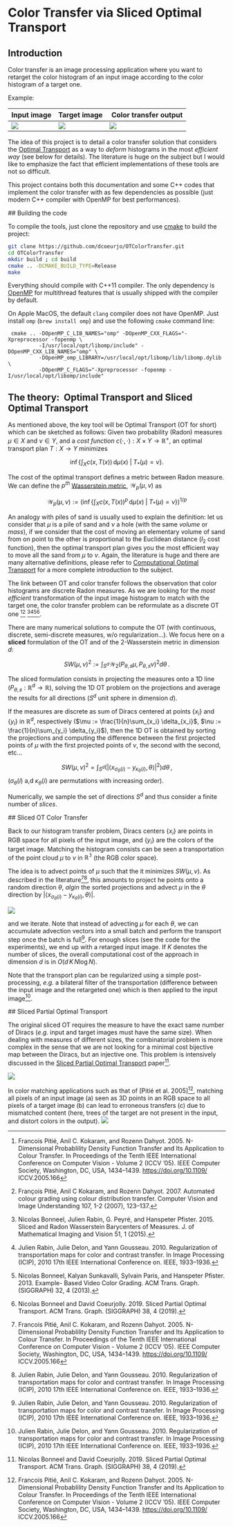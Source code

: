 # Color Transfer via Sliced Optimal Transport

## Introduction

Color transfer is an image processing application where you want to retarget the
color histogram of an input image according to the color histogram of a target one.

Example:

Input image  | Target image | Color transfer output
-------|---------|----
![](images/pexelA-0.png) | ![](images/pexelB-0.png) | ![](images/output.png)



The idea of this project is to detail a color transfer solution that considers
the [Optimal Transport](https://en.wikipedia.org/wiki/Transportation_theory_(mathematics)) as
a way to *deform*  histograms in the most *efficient way* (see below for details). The literature is huge on the subject but I would like to emphasize the fact that
efficient implementations of these tools are not so difficult.


This project contains both this documentation and some C++ codes that implement the color transfer with as few dependencies as possible (just modern C++ compiler with OpenMP for best performances).

## Building the code

To compile the tools, just clone the repository and use [cmake](http://cmake.org) to build
the project:

``` bash
git clone https://github.com/dcoeurjo/OTColorTransfer.git
cd OTColorTransfer
mkdir build ; cd build
cmake .. -DCMAKE_BUILD_TYPE=Release
make
```

Everything should compile with C++11 compiler. The only dependency is [OpenMP](http://openmp.org)
for multithread features that is usually shipped with the compiler by default.

On Apple MacOS, the default `clang` compiler does not have OpenMP. Just install `omp` (`brew install omp`) and use the following `cmake` command line:

     cmake .. -DOpenMP_C_LIB_NAMES="omp" -DOpenMP_CXX_FLAGS="-Xpreprocessor -fopenmp \
              -I/usr/local/opt/libomp/include" -DOpenMP_CXX_LIB_NAMES="omp" \
              -DOpenMP_omp_LIBRARY=/usr/local/opt/libomp/lib/libomp.dylib \
              -DOpenMP_C_FLAGS="-Xpreprocessor -fopenmp -I/usr/local/opt/libomp/include"

## The theory:  Optimal Transport and Sliced Optimal Transport

As mentioned above, the key tool will be Optimal Transport (OT for short) which can be sketched as follows: Given two  probability (Radon) measures $\mu\in X$ and $\nu\in Y$, and a *cost function* $c(\cdot,\cdot): X\times Y \rightarrow \mathbb{R}^+$, an optimal transport plan $T: X\rightarrow Y$ minimizes

$${\displaystyle \inf \left\{\left.\int _{X}c(x,T(x))\,\mathrm {d} \mu (x)\;\right|\;T_{*}(\mu )=\nu \right\}.}$$

The cost of the optimal transport defines a metric between Radon measure. We can define the  $p^{th}$ [Wasserstein metric](https://en.wikipedia.org/wiki/Wasserstein_metric), $\mathcal{W}_p(\mu,\nu)$ as

$$\displaystyle \mathcal{W}_{p}(\mu ,\nu ):={\left(\displaystyle \inf \left\{\left.\int _{X}c(x,T(x))^p\,\mathrm {d} \mu (x)\;\right|\;T_{*}(\mu )=\nu \right\}\right)^{1/p}}$$

An analogy with piles of sand is usually used to explain the definition: let us consider that $\mu$ is a pile of sand and $\nu$ a hole (with the same *volume* or *mass*), if we consider that the cost of moving an elementary volume of sand from on point to the other is proportional to the Euclidean distance ($l_2$ cost function), then the optimal transport plan gives you the most efficient way to move all the sand from $\mu$ to $\nu$. Again, the literature is huge and there are many alternative definitions, please refer to [Computational Optimal Transport](https://optimaltransport.github.io/book/) for a more complete introduction to the subject.

The link between OT and color transfer follows the observation that color histograms are discrete Radon measures. As we are looking for the *most efficient* transformation of the input image histogram to match with the target one, the color transfer problem can be reformulate as a discrete OT one [^b1][^b2] [^b3][^b4][^b5][^b6].

There are many numerical solutions to compute the OT (with continuous, discrete, semi-discrete measures, w/o regularization...). We focus here on a **sliced** formulation of the OT and of the 2-Wasserstein metric in dimension $d$:

$$ SW(\mu,\nu)^2 := \int_{S^d} \mathcal{W}_2( P_{\theta,\sharp}\mu,P_{\theta,\sharp}\nu)^2 d\theta\,.$$

The sliced formulation consists in projecting the measures onto a 1D line ($P_{\theta,\sharp}: \mathbb{R}^d\rightarrow \mathbb{R}$), solving the 1D OT problem on the projections and average the results for all directions ($S^d$ unit sphere in dimension $d$).

If the measures are discrete as sum of Diracs centered at points $\{x_i\}$ and $\{y_i\}$ in $\mathbb{R}^d$, respectively ($\mu := \frac{1}{n}\sum_{x_i} \delta_{x_i}$, $\nu := \frac{1}{n}\sum_{y_i} \delta_{y_i}$), then the 1D OT is obtained by sorting the projections and computing the difference between the first projected points of $\mu$ with the first projected points of $\nu$, the second with the second, etc...

$$ SW(\mu,\nu)^2 = \int_{S^d} \left(|\langle  x_{\sigma_\theta(i)} - y_{\kappa_\theta(i)},\theta\rangle| ^2\right) d\theta\,,$$
($\sigma_\theta(i)$ a,d ${\kappa_\theta(i)}$ are permutations with increasing order).


Numerically, we sample the set of directions $S^d$ and thus consider a finite number of *slices*.

## Sliced OT Color Transfer

Back to our histogram transfer problem, Diracs centers $\{x_i\}$ are points in RGB space for all pixels of the input image, and  $\{y_i\}$ are the colors of the target image. Matching the histogram consists can be seen a transportation of the point cloud $\mu$ to $\nu$ in $\mathbb{R^3}$ (the RGB color space).

The idea is to advect points of $\mu$ such that the it minimizes $SW(\mu,\nu)$. As described in the literature[^b1][^b4], this amounts to project he points onto a random direction $\theta$, *algin* the sorted projections and advect $\mu$ in the $\theta$ direction by $|\langle  x_{\sigma_\theta(i)} - y_{\kappa_\theta(i)},\theta\rangle|$.


![](images/sliced.png)

and we iterate. Note that instead of advecting $\mu$ for each $\theta$, we can accumulate advection vectors into a small batch and perform the transport step  once the batch is full[^b4]. For enough slices (see the code for the experiments), we end up with a retarged input image. If $K$ denotes the number of slices, the overall computational cost of the approach in dimension $d$ is in $O(d\,K\, N\log N)$.

Note that the transport plan can be regularized using a simple post-processing, *e.g.* a bilateral filter of the transportation (difference between the input image and the retargeted one) which is then applied to the input image[^b4].  

## Sliced Partial Optimal Transport

The original sliced OT requires the measure to have the exact same number of Diracs ($e.g.$ input and target images must have the same size). When dealing with measures of different sizes, the combinatorial problem is more complex in the sense that we are not looking for a minimal cost bijective map between the Diracs, but an injective one. This problem is intensively discussed in the [Sliced Partial Optimal Transport](https://perso.liris.cnrs.fr/nicolas.bonneel/spot/) paper[^b6].

![](images/partial.png)


In color matching applications such as that of [Pitié et al. 2005][^b1], matching all pixels of an input image (a) seen as 3D points in an RGB space to all pixels of a target image (b) can lead to erroneous transfers (c) due to mismatched content (here, trees of the target are not present in the input, and distort colors in the output).
![](images/spot.png)




 [^b1]: Francois Pitié, Anil C. Kokaram, and Rozenn Dahyot. 2005. N-Dimensional Probablility Density Function Transfer and Its Application to Colour Transfer. In Proceedings of the Tenth IEEE International Conference on Computer Vision - Volume 2 (ICCV ’05). IEEE Computer Society, Washington, DC, USA, 1434–1439. https://doi.org/10.1109/ ICCV.2005.166
 [^b2]: François Pitié, Anil C Kokaram, and Rozenn Dahyot. 2007. Automated colour grading using colour distribution transfer. Computer Vision and Image Understanding 107, 1-2 (2007), 123–137.
 [^b3]: Nicolas Bonneel, Julien Rabin, G. Peyré, and Hanspeter Pfister. 2015. Sliced and Radon Wasserstein Barycenters of Measures. J. of Mathematical Imaging and Vision 51, 1 (2015).
 [^b4]: Julien Rabin, Julie Delon, and Yann Gousseau. 2010. Regularization of transportation maps for color and contrast transfer. In Image Processing (ICIP), 2010 17th IEEE International Conference on. IEEE, 1933–1936.
 [^b5]: Nicolas Bonneel, Kalyan Sunkavalli, Sylvain Paris, and Hanspeter Pfister. 2013. Example- Based Video Color Grading. ACM Trans. Graph. (SIGGRAPH) 32, 4 (2013).
 [^b6]: Nicolas Bonneel and David Coeurjolly. 2019. Sliced Partial Optimal Transport. ACM Trans. Graph. (SIGGRAPH) 38, 4 (2019).
